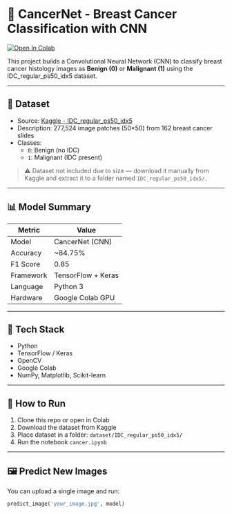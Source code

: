 # 🧠 CancerNet - Breast Cancer Classification with CNN
[![Open In Colab](https://colab.research.google.com/assets/colab-badge.svg)](https://colab.research.google.com/github/ChinmaySN/Breast-Cancer-Classification-with-CNN/blob/main/cancer.ipynb)


This project builds a Convolutional Neural Network (CNN) to classify breast cancer histology images as **Benign (0)** or **Malignant (1)** using the IDC_regular_ps50_idx5 dataset.

---

## 📂 Dataset

- Source: [Kaggle - IDC_regular_ps50_idx5](https://www.kaggle.com/datasets/paultimothymooney/breast-histopathology-images)
- Description: 277,524 image patches (50×50) from 162 breast cancer slides
- Classes:
  - `0`: Benign (no IDC)
  - `1`: Malignant (IDC present)

> ⚠️ Dataset not included due to size — download it manually from Kaggle and extract it to a folder named `IDC_regular_ps50_idx5/`.

---

## 📊 Model Summary

| Metric     | Value     |
|------------|-----------|
| Model      | CancerNet (CNN) |
| Accuracy   | ~84.75%   |
| F1 Score   | 0.85      |
| Framework  | TensorFlow + Keras |
| Language   | Python 3  |
| Hardware   | Google Colab GPU |

---

## 🔬 Tech Stack

- Python
- TensorFlow / Keras
- OpenCV
- Google Colab
- NumPy, Matplotlib, Scikit-learn

---

## 🚀 How to Run

1. Clone this repo or open in Colab
2. Download the dataset from Kaggle
3. Place dataset in a folder: `dataset/IDC_regular_ps50_idx5/`
4. Run the notebook `cancer.ipynb`

---

## 🖼️ Predict New Images

You can upload a single image and run:

```python
predict_image('your_image.jpg', model)
